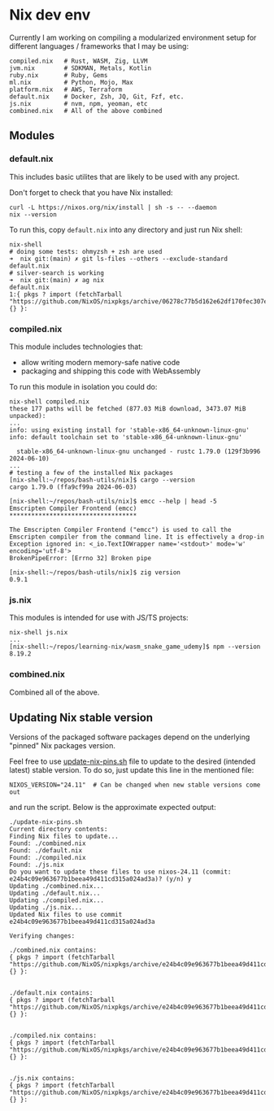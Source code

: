 # Nix dev env

Currently I am working on compiling a modularized environment setup for different
languages / frameworks that I may be using:

```shell
compiled.nix   # Rust, WASM, Zig, LLVM
jvm.nix        # SDKMAN, Metals, Kotlin
ruby.nix       # Ruby, Gems
ml.nix         # Python, Mojo, Max
platform.nix   # AWS, Terraform
default.nix    # Docker, Zsh, JQ, Git, Fzf, etc.
js.nix         # nvm, npm, yeoman, etc
combined.nix   # All of the above combined
```

## Modules

### default.nix

This includes basic utilites that are likely to be used with any project.

Don't forget to check that you have Nix installed:

```shell
curl -L https://nixos.org/nix/install | sh -s -- --daemon
nix --version
```

To run this, copy `default.nix` into any directory and just run Nix shell:

```shell
nix-shell
# doing some tests: ohmyzsh + zsh are used
➜  nix git:(main) ✗ git ls-files --others --exclude-standard
default.nix
# silver-search is working
➜  nix git:(main) ✗ ag nix
default.nix
1:{ pkgs ? import (fetchTarball "https://github.com/NixOS/nixpkgs/archive/06278c77b5d162e62df170fec307e83f1812d94b.tar.gz") {} }:
```

### compiled.nix

This module includes technologies that:
- allow writing modern memory-safe native code
- packaging and shipping this code with WebAssembly

To run this module in isolation you could do:

```shell
nix-shell compiled.nix
these 177 paths will be fetched (877.03 MiB download, 3473.07 MiB unpacked):
...
info: using existing install for 'stable-x86_64-unknown-linux-gnu'
info: default toolchain set to 'stable-x86_64-unknown-linux-gnu'

  stable-x86_64-unknown-linux-gnu unchanged - rustc 1.79.0 (129f3b996 2024-06-10)
...
# testing a few of the installed Nix packages
[nix-shell:~/repos/bash-utils/nix]$ cargo --version
cargo 1.79.0 (ffa9cf99a 2024-06-03)

[nix-shell:~/repos/bash-utils/nix]$ emcc --help | head -5
Emscripten Compiler Frontend (emcc)
***********************************

The Emscripten Compiler Frontend ("emcc") is used to call the
Emscripten compiler from the command line. It is effectively a drop-in
Exception ignored in: <_io.TextIOWrapper name='<stdout>' mode='w' encoding='utf-8'>
BrokenPipeError: [Errno 32] Broken pipe

[nix-shell:~/repos/bash-utils/nix]$ zig version
0.9.1
```

### js.nix

This modules is intended for use with JS/TS projects:

```shell
nix-shell js.nix
...
[nix-shell:~/repos/learning-nix/wasm_snake_game_udemy]$ npm --version
8.19.2
```

### combined.nix

Combined all of the above.

## Updating Nix stable version

Versions of the packaged software packages depend on the underlying "pinned" Nix packages version.

Feel free to use [update-nix-pins.sh](./update-nix-pins.sh) file to update to the desired (intended latest)
stable version. To do so, just update this line in the mentioned file:

```shell
NIXOS_VERSION="24.11"  # Can be changed when new stable versions come out
```

and run the script. Below is the approximate expected output:

```shell
./update-nix-pins.sh
Current directory contents:
Finding Nix files to update...
Found: ./combined.nix
Found: ./default.nix
Found: ./compiled.nix
Found: ./js.nix
Do you want to update these files to use nixos-24.11 (commit: e24b4c09e963677b1beea49d411cd315a024ad3a)? (y/n) y
Updating ./combined.nix...
Updating ./default.nix...
Updating ./compiled.nix...
Updating ./js.nix...
Updated Nix files to use commit e24b4c09e963677b1beea49d411cd315a024ad3a

Verifying changes:

./combined.nix contains:
{ pkgs ? import (fetchTarball "https://github.com/NixOS/nixpkgs/archive/e24b4c09e963677b1beea49d411cd315a024ad3a.tar.gz") {} }:


./default.nix contains:
{ pkgs ? import (fetchTarball "https://github.com/NixOS/nixpkgs/archive/e24b4c09e963677b1beea49d411cd315a024ad3a.tar.gz") {} }:


./compiled.nix contains:
{ pkgs ? import (fetchTarball "https://github.com/NixOS/nixpkgs/archive/e24b4c09e963677b1beea49d411cd315a024ad3a.tar.gz") {} }:


./js.nix contains:
{ pkgs ? import (fetchTarball "https://github.com/NixOS/nixpkgs/archive/e24b4c09e963677b1beea49d411cd315a024ad3a.tar.gz") {} }:
```